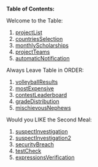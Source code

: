 **Table of Contents:**

Welcome to the Table:

1. [projectList](https://github.com/christiangrier/CodeSignalDB/tree/main/1_projectList)
2. [countriesSelection](https://github.com/christiangrier/CodeSignalDB/tree/main/2_countiesSelection)
3. [monthlyScholarships](https://github.com/christiangrier/CodeSignalDB/tree/main/3_monthlyScholarships)
4. [projectTeams](https://github.com/christiangrier/CodeSignalDB/tree/main/4_projectTeams)
5. [automaticNotification](https://github.com/christiangrier/CodeSignalDB/tree/main/5_automaticNotification)

Always Leave Table in ORDER:

1. [volleyballResults](https://github.com/christiangrier/CodeSignalDB/tree/main/6_volleyballResults)
2. [mostExpensive](https://github.com/christiangrier/CodeSignalDB/tree/main/7_mostExpensive)
3. [contestLeaderboard](https://github.com/christiangrier/CodeSignalDB/tree/main/8_contestLeaderboard)
4. [gradeDistribution](https://github.com/christiangrier/CodeSignalDB/tree/main/9_gradeDistribution)
5. [mischievousNephews](https://github.com/christiangrier/CodeSignalDB/tree/main/10_mischievousNephews)

Would you LIKE the Second Meal:

1. [suspectInvestigation](https://github.com/christiangrier/CodeSignalDB/tree/main/11_suspectsInvestigation)
2. [suspectInvestigation2](https://github.com/christiangrier/CodeSignalDB/tree/main/12_suspectInvestigation2)
3. [securityBreach](https://github.com/christiangrier/CodeSignalDB/tree/main/13_securityBreach)
4. [testCheck](https://github.com/christiangrier/CodeSignalDB/tree/main/14_testCheck)
5. [expressionsVerification](https://github.com/christiangrier/CodeSignalDB/tree/main/15_expressionsVerification)
